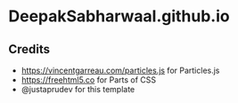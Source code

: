 # DeepakSabharwaal.github.io
## Credits
* https://vincentgarreau.com/particles.js for Particles.js
* https://freehtml5.co for Parts of CSS
* @justaprudev for this template
